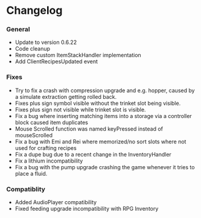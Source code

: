 # Changelog

### General
- Update to version 0.6.22
- Code cleanup
- Remove custom ItemStackHandler implementation
- Add ClientRecipesUpdated event

### Fixes
- Try to fix a crash with compression upgrade and e.g. hopper, caused by a simulate extraction getting rolled back.
- Fixes plus sign symbol visible without the trinket slot being visible.
- Fixes plus sign not visible while trinket slot is visible.
- Fix a bug where inserting matching items into a storage via a controller block caused item duplicates
- Mouse Scrolled function was named keyPressed instead of mouseScrolled
- Fix a bug with Emi and Rei where memorized/no sort slots where not used for crafting recipes
- Fix a dupe bug due to a recent change in the InventoryHandler 
- Fix a lithium incompatibility
- Fix a bug with the pump upgrade crashing the game whenever it tries to place a fluid.

### Compatiblity
- Added AudioPlayer compatibility
- Fixed feeding upgrade incompatibility with RPG Inventory